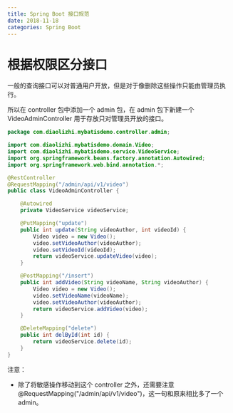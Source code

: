 ```yaml
---
title: Spring Boot 接口规范
date: 2018-11-18
categories: Spring Boot
---
```




<!--more-->

# 根据权限区分接口

一般的查询接口可以对普通用户开放，但是对于像删除这些操作只能由管理员执行。

所以在 controller 包中添加一个 admin 包，在 admin 包下新建一个 VideoAdminController 用于存放只对管理员开放的接口。

```java
package com.diaolizhi.mybatisdemo.controller.admin;

import com.diaolizhi.mybatisdemo.domain.Video;
import com.diaolizhi.mybatisdemo.service.VideoService;
import org.springframework.beans.factory.annotation.Autowired;
import org.springframework.web.bind.annotation.*;

@RestController
@RequestMapping("/admin/api/v1/video")
public class VideoAdminController {

    @Autowired
    private VideoService videoService;

    @PutMapping("update")
    public int update(String videoAuthor, int videoId) {
        Video video = new Video();
        video.setVideoAuthor(videoAuthor);
        video.setVideoId(videoId);
        return videoService.updateVideo(video);
    }

    @PostMapping("/insert")
    public int addVideo(String videoName, String videoAuthor) {
        Video video = new Video();
        video.setVideoName(videoName);
        video.setVideoAuthor(videoAuthor);
        return videoService.addVideo(video);
    }

    @DeleteMapping("delete")
    public int delById(int id) {
        return videoService.delete(id);
    }
}
```



注意：

- 除了将敏感操作移动到这个 controller 之外，还需要注意 @RequestMapping("/admin/api/v1/video")，这一句和原来相比多了一个 admin。